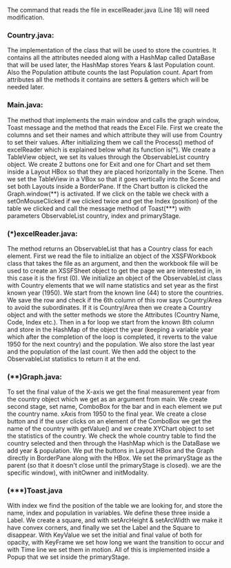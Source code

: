 The command that reads the file in excelReader.java (Line 18) will need modification.
   

### Country.java:
The implementation of the class that will be used to store the countries. It contains all the attributes needed along with a HashMap called DataBase that will be used later, the HashMap stores Years & last Population count. Also the Population attibute counts the last Population count. Apart from attributes all the methods it contains are setters & getters which will be needed later.

### Main.java:
The method that implements the main window and calls the graph window, Toast message and the method that reads the Excel File. First we create the columns and set their names and which attribute they will use from Country to set their values. After initializing them we call the Process() method of excelReader which is explained below what its function is(*). We create a TableView object, we set its values through the ObservableList country object. We create 2 buttons one for Exit and one for Chart and set them inside a Layout HBox so that they are placed horizontally in the Scene. Then we set the TableView in a VBox so that it goes vertically into the Scene and set both Layouts inside a BorderPane. If the Chart button is clicked the Graph.window(\*\*) is activated. If we click on the table we check with a setOnMouseClicked if we clicked twice and get the Index (position) of the table we clicked and call the message method of Toast(\*\*\*) with parameters ObservableList country, index and primaryStage.

### (*)excelReader.java:
The method returns an ObservableList that has a Country class for each element. First we read the file to initialize an object of the XSSFWorkbook class that takes the file as an argument, and then the workbook file will be used to create an XSSFSheet object to get the 
page we are interested in, in this case it is the first (0). We initialize an object of the ObservableList class with Country elements that we will name statistics and set year as the first known year (1950). We start from the known line (44) to store the countries. We save the row and check if the 6th column of this row says Country/Area to avoid the
subordinates. If it is Country/Area then we create a Country object and with the setter methods we store the Attributes (Country Name, Code, Index etc.). Then in a for loop we start from the known 8th column and store in the HashMap of the object the year (keeping a variable year which after the completion of the
loop is completed, it reverts to the value 1950 for the next country) and the population. We also store the last year and the population of the last count. We then add the object to the ObservableList statistics to return it at the end.

### (\*\*)Graph.java:
To set the final value of the X-axis we get the final measurement year from the country object which we get as an argument from main. We create second stage, set name, ComboBox for the bar and in each element we put the country name. xAxis from 1950 to the final year. We create a close button and if the user clicks on an element of the ComboBox we get the name of the 
country with getValue() and we create XYChart object to set the statistics of the country. We check the whole country table to find the country selected and then through the HashMap which is the DataBase we add year & population.
We put the buttons in Layout HBox and the Graph directly in BorderPane along with the HBox. We set the primaryStage as the parent (so that it doesn't close until the primaryStage is closed). we are the specific window), with initOwner and initModality.

### (\*\*\*)Toast.java
With index we find the position of the table we are looking for, and store the name, index and population in variables. We define these three inside a Label.
We create a square, and with setArcHeight & setArcWidth we make it have convex corners, and finally we set the Label and the Square to disappear. With KeyValue we set the initial and final value of both for opacity, with KeyFrame we set how long we want the transition to occur and with Time line we set them in motion. All of this is implemented inside a Popup that we set inside the primaryStage.
